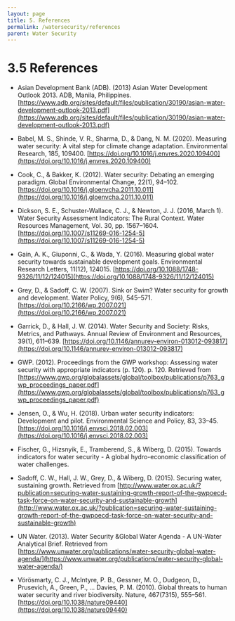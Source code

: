 ```yaml
---
layout: page
title: 5. References
permalink: /watersecurity/references
parent: Water Security
---
```

# 3.5 References

- Asian Development Bank (ADB). (2013) Asian Water Development Outlook 2013. ADB, Manila, Philippines. [https://www.adb.org/sites/default/files/publication/30190/asian-water-development-outlook-2013.pdf](https://www.adb.org/sites/default/files/publication/30190/asian-water-development-outlook-2013.pdf)

- Babel, M. S., Shinde, V. R., Sharma, D., & Dang, N. M. (2020). Measuring water security: A vital step for climate change adaptation. Environmental Research, 185, 109400. [https://doi.org/10.1016/j.envres.2020.109400](https://doi.org/10.1016/j.envres.2020.109400)

- Cook, C., & Bakker, K. (2012). Water security: Debating an emerging paradigm. Global Environmental Change, 22(1), 94–102. [https://doi.org/10.1016/j.gloenvcha.2011.10.011](https://doi.org/10.1016/j.gloenvcha.2011.10.011)

- Dickson, S. E., Schuster-Wallace, C. J., & Newton, J. J. (2016, March 1). Water Security Assessment Indicators: The Rural Context. Water Resources Management, Vol. 30, pp. 1567–1604. [https://doi.org/10.1007/s11269-016-1254-5](https://doi.org/10.1007/s11269-016-1254-5)

- Gain, A. K., Giuponni, C., & Wada, Y. (2016). Measuring global water security towards sustainable development goals. Environmental Research Letters, 11(12), 124015. [https://doi.org/10.1088/1748-9326/11/12/124015](https://doi.org/10.1088/1748-9326/11/12/124015)

- Grey, D., & Sadoff, C. W. (2007). Sink or Swim? Water security for growth and development. Water Policy, 9(6), 545–571. [https://doi.org/10.2166/wp.2007.021](https://doi.org/10.2166/wp.2007.021)

- Garrick, D., & Hall, J. W. (2014). Water Security and Society: Risks, Metrics, and Pathways. Annual Review of Environment and Resources, 39(1), 611–639. [https://doi.org/10.1146/annurev-environ-013012-093817](https://doi.org/10.1146/annurev-environ-013012-093817)

- GWP. (2012). Proceedings from the GWP workshop: Assessing water security with appropriate indicators (p. 120). p. 120. Retrieved from [https://www.gwp.org/globalassets/global/toolbox/publications/p763_gwp_proceedings_paper.pdf](https://www.gwp.org/globalassets/global/toolbox/publications/p763_gwp_proceedings_paper.pdf)

- Jensen, O., & Wu, H. (2018). Urban water security indicators: Development and pilot. Environmental Science and Policy, 83, 33–45. [https://doi.org/10.1016/j.envsci.2018.02.003](https://doi.org/10.1016/j.envsci.2018.02.003)

- Fischer, G., Hizsnyik, E., Tramberend, S., & Wiberg, D. (2015). Towards indicators for water security - A global hydro-economic classification of water challenges.

- Sadoff, C. W., Hall, J. W., Grey, D., & Wiberg, D. (2015). Securing water, sustaining growth. Retrieved from [http://www.water.ox.ac.uk/?publication=securing-water-sustaining-growth-report-of-the-gwpoecd-task-force-on-water-security-and-sustainable-growth](http://www.water.ox.ac.uk/?publication=securing-water-sustaining-growth-report-of-the-gwpoecd-task-force-on-water-security-and-sustainable-growth)

- UN Water. (2013). Water Security &Global Water Agenda - A UN-Water Analytical Brief. Retrieved from [https://www.unwater.org/publications/water-security-global-water-agenda/](https://www.unwater.org/publications/water-security-global-water-agenda/)

- Vörösmarty, C. J., McIntyre, P. B., Gessner, M. O., Dudgeon, D., Prusevich, A., Green, P., … Davies, P. M. (2010). Global threats to human water security and river biodiversity. Nature, 467(7315), 555–561. [https://doi.org/10.1038/nature09440](https://doi.org/10.1038/nature09440)